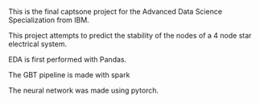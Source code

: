 
This is the final captsone project for the Advanced Data Science Specialization from IBM. 

This project attempts to predict the stability of the nodes of a 4 node star electrical system. 

EDA is first performed with Pandas. 

The GBT pipeline is made with spark

The neural network was made using pytorch. 


